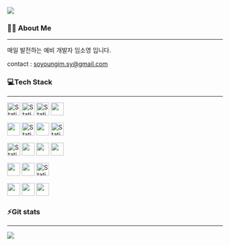 <img src="https://capsule-render.vercel.app/api?type=Waving&color=6d9eeb&height=300&section=header&text=soyoung's%20git&fontSize=90&fontColor=FFFFFF" />


### <!--<img src="https://notion-emojis.s3-us-west-2.amazonaws.com/prod/svg-twitter/1f647-1f3fc-200d-2640-fe0f.svg" style="height:30px;">-->🙇‍♀️ About Me
----------------------------------------------------------
매일 발전하는 예비 개발자 임소영 입니다.

contact : soyoungim.sy@gmail.com




### 💻Tech Stack
----------------------------------------------------------------
<img alt="Static Badge" src="https://img.shields.io/badge/HTML-%23E34F26?logo=HTML5&logoColor=white" style="height:30px;"> <img alt="Static Badge" src="https://img.shields.io/badge/CSS-%231572B6?logo=CSS3&logoColor=white" style="height:30px;"> <img alt="Static Badge" src="https://img.shields.io/badge/JavaScript-black?logo=javascript&logoColor=%23F7DF1E" style="height:30px;"> <img src="https://img.shields.io/badge/jQuery-0769AD?logo=jQuery&logoColor=white" style="height:30px;"/>

<img src="https://img.shields.io/badge/java-007396?logo=java&logoColor=white" style="height:30px;"/> <img alt="Static Badge" src="https://img.shields.io/badge/Python-%233776AB?logo=python&logoColor=yellow" style="height:30px;"> <img src="https://img.shields.io/badge/PyCharm-000000?logo=PyCharm&logoColor=white" style="height:30px;"/> <img alt="Static Badge" src="https://img.shields.io/badge/SPRING-%236DB33F?logo=Spring&logoColor=white" style="height:30px;"> 
    
<img alt="Static Badge" src="https://img.shields.io/badge/DBeaver-%23382923?logo=DBeaver&logoColor=white" style="height:30px;"> <img src="https://img.shields.io/badge/django-092E20?logo=django&logoColor=white" style="height:30px;"/> <img src="https://img.shields.io/badge/MySQL-4479A1?logo=MySQL&logoColor=white" style="height:30px;"/>  <img src="https://img.shields.io/badge/ORACLE-F80000?logo=oracle&logoColor=white" style="height:30px;"/>

<img src="https://img.shields.io/badge/Amazon AWS-232F3E?logo=amazonaws&logoColor=white" style="height:30px;"/> <img src="https://img.shields.io/badge/GitHub-181717?logo=GitHub&logoColor=white" style="height:30px;"/> <img alt="Static Badge" src="https://img.shields.io/badge/Git-%23F05032?logo=Git&logoColor=white" style="height:30px;">

<img src="https://img.shields.io/badge/tensorflow-%23FF6F00?logo=tensorflow&logoColor=white" style="height:30px;"> <img src="https://img.shields.io/badge/Keras-%23D00000?logo=keras&logoColor=white" style="height:30px;"> <img src="https://img.shields.io/badge/Pytorch-%23EE4C2C?logo=pytorch&logoColor=white" style="height:30px;">

### ⚡Git stats
------------------------------------------------------------
<img src="https://github-readme-stats.vercel.app/api?username=SOYOUNGdev&show_icons=true&count_private=true"/>

